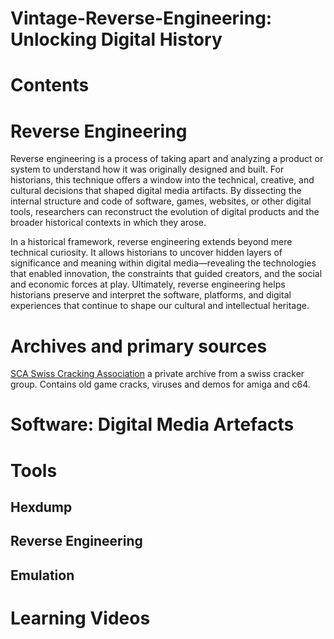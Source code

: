 # Vintage-Reverse-Engineering: Unlocking Digital History

# Contents

# Reverse Engineering
Reverse engineering is a process of taking apart and analyzing a product or system to understand how it was originally designed and built. For historians, this technique offers a window into the technical, creative, and cultural decisions that shaped digital media artifacts. By dissecting the internal structure and code of software, games, websites, or other digital tools, researchers can reconstruct the evolution of digital products and the broader historical contexts in which they arose.

In a historical framework, reverse engineering extends beyond mere technical curiosity. It allows historians to uncover hidden layers of significance and meaning within digital media—revealing the technologies that enabled innovation, the constraints that guided creators, and the social and economic forces at play. Ultimately, reverse engineering helps historians preserve and interpret the software, platforms, and digital experiences that continue to shape our cultural and intellectual heritage.

# Archives and primary sources

[SCA Swiss Cracking Association](https://www.sca.ch/) a private archive from a swiss cracker group. Contains old game cracks, viruses and demos for amiga and c64.



# Software: Digital Media Artefacts 

# Tools

## Hexdump

## Reverse Engineering

## Emulation

# Learning Videos





